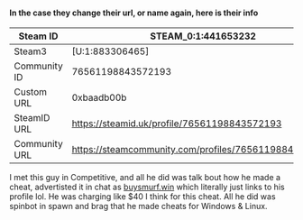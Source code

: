#### In the case they change their url, or name again, here is their info
Steam ID | STEAM_0:1:441653232
----- | -----
Steam3 | [U:1:883306465]
Community ID | 76561198843572193
Custom URL | 0xbaadb00b
SteamID URL | https://steamid.uk/profile/76561198843572193
Community URL | https://steamcommunity.com/profiles/76561198843572193

I met this guy in Competitive, and all he did was talk bout how he made a cheat, advertisted it in chat as [buysmurf.win](buysmurf.win) which literally just links to his profile lol. He was charging like $40 I think for this cheat. All he did was spinbot in spawn and brag that he made cheats for Windows & Linux.